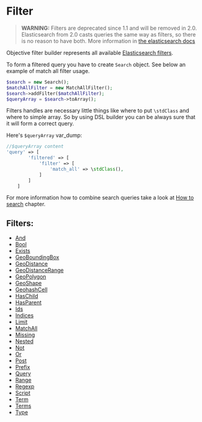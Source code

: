 # Filter

> __WARNING:__ Filters are deprecated since 1.1 and will be removed in 2.0. Elasticsearch from 2.0 casts queries the same way as filters, so there is no reason to have both. More information in [the elasticsearch docs](https://www.elastic.co/guide/en/elasticsearch/reference/2.0/query-dsl-filters.html)

Objective filter builder represents all available [Elasticsearch filters][1].

To form a filtered query you have to create `Search` object. See below an example of match all filter usage.

```php
$search = new Search();
$matchAllFilter = new MatchAllFilter();
$search->addFilter($matchAllFilter);
$queryArray = $search->toArray();
```

Filters handles are necessary little things like where to put `\stdClass` and where to simple array. So by using DSL builder you can be always sure that it will form a correct query.

Here's `$queryArray` var_dump:

```php
//$queryArray content
'query' => [
        'filtered' => [
            'filter' => [
                'match_all' => \stdClass(),
            ]
        ]
    ]
```

For more information how to combine search queries take a look at [How to search](../HowTo/HowToSearch.md) chapter.


## Filters:
 - [And](And.md)
 - [Bool](Bool.md)
 - [Exists](Exists.md)
 - [GeoBoundingBox](GeoBoundingBox.md)
 - [GeoDistance](GeoDistance.md)
 - [GeoDistanceRange](GeoDistanceRange.md)
 - [GeoPolygon](GeoPolygon.md)
 - [GeoShape](GeoShape.md)
 - [GeohashCell](GeohashCell.md)
 - [HasChild](HasChild.md)
 - [HasParent](HasParent.md)
 - [Ids](Ids.md)
 - [Indices](Indices.md)
 - [Limit](Limit.md)
 - [MatchAll](MatchAll.md)
 - [Missing](Missing.md)
 - [Nested](Nested.md)
 - [Not](Not.md)
 - [Or](Or.md)
 - [Post](Post.md)
 - [Prefix](Prefix.md)
 - [Query](Query.md)
 - [Range](Range.md)
 - [Regexp](Regexp.md)
 - [Script](Script.md)
 - [Term](Term.md)
 - [Terms](Terms.md)
 - [Type](Type.md)


[1]: https://www.elastic.co/guide/en/elasticsearch/reference/current/query-dsl-filters.html
